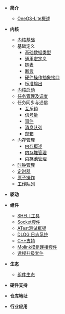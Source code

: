 <!-- OneOS-2.0/_sidebar.md -->

- **简介**
  - [OneOS-Lite概述](/README.md)

- **内核**
  - [内核基础](/oneos-kernel/README.md)
  - 基础定义
    - [基础数据类型](/oneos-kernel/doc/typedef.md)
    - [通用宏定义](/oneos-kernel/doc/stddef.md)
    - [链表](/oneos-kernel/doc/list.md)
    - [断言](/oneos-kernel/doc/assert.md)
    - [硬件操作抽象接口](/oneos-kernel/doc/hw.md)
    - [标准输出](/oneos-kernel/doc/util.md)
  - [内核启动](/kernel/doc/startup.md)
  - [任务管理及调度](/kernel/doc/task.md)
  - 任务同步与通信
    - [互斥锁](/kernel/doc/mutex.md)
    - [信号量](/kernel/doc/sem.md)
    - [事件](/kernel/doc/event.md)
    - [消息队列](/kernel/doc/mq.md)
    - [邮箱](/kernel/doc/mailbox.md)
  - 内存管理
    - [内存概述](/kernel/doc/memory_manage.md)
    - [内存堆管理](/kernel/doc/memoryheap.md)
    - [内存池管理](/kernel/doc/memorypool.md)
  - [时钟管理](/kernel/doc/tick.md)
  - [定时器](/kernel/doc/timer.md)
  - [原子操作](/kernel/doc/atomic.md)
  - [工作队列](/kernel/doc/workqueue.md)

- **驱动**



- **组件**
  - [SHELL工具](/components/shell/README.md)
  - [Socket套件](/components/socket/README.md)
  - [ATest测试框架](/components/atest/README.md)
  - [DLOG 日志系统](/components/dlog/README.md)
  - [C++支持](/components/cplusplus/README.md)
  - [Molink模组连接套件](/components/molink/README.md)
  - [远程升级套件](/components/ota/cmiot/README.md)




- **生态**
  - [组件生态](/thirdparty/README.md)

- **硬件支持**



- **仓库地址**



- **行业应用**



